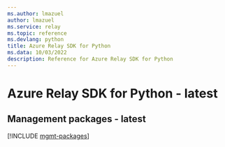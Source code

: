```yaml
---
ms.author: lmazuel
author: lmazuel
ms.service: relay
ms.topic: reference
ms.devlang: python
title: Azure Relay SDK for Python
ms.data: 10/03/2022
description: Reference for Azure Relay SDK for Python
---
```

# Azure Relay SDK for Python - latest

## Management packages - latest
[!INCLUDE [mgmt-packages](relay-mgmt-index.md)]